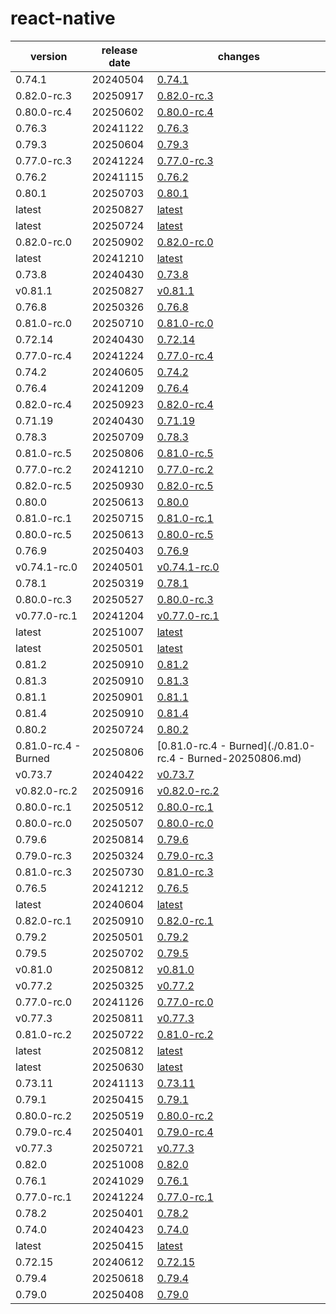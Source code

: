 # react-native	


|version|release date|changes|
|---|---|---|
|0.74.1|20240504|[0.74.1](./0.74.1-20240504.md)|
|0.82.0-rc.3|20250917|[0.82.0-rc.3](./0.82.0-rc.3-20250917.md)|
|0.80.0-rc.4|20250602|[0.80.0-rc.4](./0.80.0-rc.4-20250602.md)|
|0.76.3|20241122|[0.76.3](./0.76.3-20241122.md)|
|0.79.3|20250604|[0.79.3](./0.79.3-20250604.md)|
|0.77.0-rc.3|20241224|[0.77.0-rc.3](./0.77.0-rc.3-20241224.md)|
|0.76.2|20241115|[0.76.2](./0.76.2-20241115.md)|
|0.80.1|20250703|[0.80.1](./0.80.1-20250703.md)|
|latest|20250827|[latest](./latest-20250827.md)|
|latest|20250724|[latest](./latest-20250724.md)|
|0.82.0-rc.0|20250902|[0.82.0-rc.0](./0.82.0-rc.0-20250902.md)|
|latest|20241210|[latest](./latest-20241210.md)|
|0.73.8|20240430|[0.73.8](./0.73.8-20240430.md)|
|v0.81.1|20250827|[v0.81.1](./v0.81.1-20250827.md)|
|0.76.8|20250326|[0.76.8](./0.76.8-20250326.md)|
|0.81.0-rc.0|20250710|[0.81.0-rc.0](./0.81.0-rc.0-20250710.md)|
|0.72.14|20240430|[0.72.14](./0.72.14-20240430.md)|
|0.77.0-rc.4|20241224|[0.77.0-rc.4](./0.77.0-rc.4-20241224.md)|
|0.74.2|20240605|[0.74.2](./0.74.2-20240605.md)|
|0.76.4|20241209|[0.76.4](./0.76.4-20241209.md)|
|0.82.0-rc.4|20250923|[0.82.0-rc.4](./0.82.0-rc.4-20250923.md)|
|0.71.19|20240430|[0.71.19](./0.71.19-20240430.md)|
|0.78.3|20250709|[0.78.3](./0.78.3-20250709.md)|
|0.81.0-rc.5|20250806|[0.81.0-rc.5](./0.81.0-rc.5-20250806.md)|
|0.77.0-rc.2|20241210|[0.77.0-rc.2](./0.77.0-rc.2-20241210.md)|
|0.82.0-rc.5|20250930|[0.82.0-rc.5](./0.82.0-rc.5-20250930.md)|
|0.80.0|20250613|[0.80.0](./0.80.0-20250613.md)|
|0.81.0-rc.1|20250715|[0.81.0-rc.1](./0.81.0-rc.1-20250715.md)|
|0.80.0-rc.5|20250613|[0.80.0-rc.5](./0.80.0-rc.5-20250613.md)|
|0.76.9|20250403|[0.76.9](./0.76.9-20250403.md)|
|v0.74.1-rc.0|20240501|[v0.74.1-rc.0](./v0.74.1-rc.0-20240501.md)|
|0.78.1|20250319|[0.78.1](./0.78.1-20250319.md)|
|0.80.0-rc.3|20250527|[0.80.0-rc.3](./0.80.0-rc.3-20250527.md)|
|v0.77.0-rc.1|20241204|[v0.77.0-rc.1](./v0.77.0-rc.1-20241204.md)|
|latest|20251007|[latest](./latest-20251007.md)|
|latest|20250501|[latest](./latest-20250501.md)|
|0.81.2|20250910|[0.81.2](./0.81.2-20250910.md)|
|0.81.3|20250910|[0.81.3](./0.81.3-20250910.md)|
|0.81.1|20250901|[0.81.1](./0.81.1-20250901.md)|
|0.81.4|20250910|[0.81.4](./0.81.4-20250910.md)|
|0.80.2|20250724|[0.80.2](./0.80.2-20250724.md)|
|0.81.0-rc.4 - Burned|20250806|[0.81.0-rc.4 - Burned](./0.81.0-rc.4 - Burned-20250806.md)|
|v0.73.7|20240422|[v0.73.7](./v0.73.7-20240422.md)|
|v0.82.0-rc.2|20250916|[v0.82.0-rc.2](./v0.82.0-rc.2-20250916.md)|
|0.80.0-rc.1|20250512|[0.80.0-rc.1](./0.80.0-rc.1-20250512.md)|
|0.80.0-rc.0|20250507|[0.80.0-rc.0](./0.80.0-rc.0-20250507.md)|
|0.79.6|20250814|[0.79.6](./0.79.6-20250814.md)|
|0.79.0-rc.3|20250324|[0.79.0-rc.3](./0.79.0-rc.3-20250324.md)|
|0.81.0-rc.3|20250730|[0.81.0-rc.3](./0.81.0-rc.3-20250730.md)|
|0.76.5|20241212|[0.76.5](./0.76.5-20241212.md)|
|latest|20240604|[latest](./latest-20240604.md)|
|0.82.0-rc.1|20250910|[0.82.0-rc.1](./0.82.0-rc.1-20250910.md)|
|0.79.2|20250501|[0.79.2](./0.79.2-20250501.md)|
|0.79.5|20250702|[0.79.5](./0.79.5-20250702.md)|
|v0.81.0|20250812|[v0.81.0](./v0.81.0-20250812.md)|
|v0.77.2|20250325|[v0.77.2](./v0.77.2-20250325.md)|
|0.77.0-rc.0|20241126|[0.77.0-rc.0](./0.77.0-rc.0-20241126.md)|
|v0.77.3|20250811|[v0.77.3](./v0.77.3-20250811.md)|
|0.81.0-rc.2|20250722|[0.81.0-rc.2](./0.81.0-rc.2-20250722.md)|
|latest|20250812|[latest](./latest-20250812.md)|
|latest|20250630|[latest](./latest-20250630.md)|
|0.73.11|20241113|[0.73.11](./0.73.11-20241113.md)|
|0.79.1|20250415|[0.79.1](./0.79.1-20250415.md)|
|0.80.0-rc.2|20250519|[0.80.0-rc.2](./0.80.0-rc.2-20250519.md)|
|0.79.0-rc.4|20250401|[0.79.0-rc.4](./0.79.0-rc.4-20250401.md)|
|v0.77.3|20250721|[v0.77.3](./v0.77.3-20250721.md)|
|0.82.0|20251008|[0.82.0](./0.82.0-20251008.md)|
|0.76.1|20241029|[0.76.1](./0.76.1-20241029.md)|
|0.77.0-rc.1|20241224|[0.77.0-rc.1](./0.77.0-rc.1-20241224.md)|
|0.78.2|20250401|[0.78.2](./0.78.2-20250401.md)|
|0.74.0|20240423|[0.74.0](./0.74.0-20240423.md)|
|latest|20250415|[latest](./latest-20250415.md)|
|0.72.15|20240612|[0.72.15](./0.72.15-20240612.md)|
|0.79.4|20250618|[0.79.4](./0.79.4-20250618.md)|
|0.79.0|20250408|[0.79.0](./0.79.0-20250408.md)|
